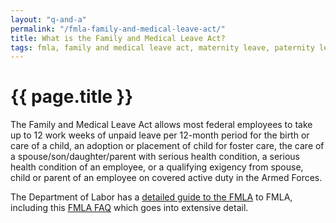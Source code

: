 ```yaml
---
layout: "q-and-a"
permalink: "/fmla-family-and-medical-leave-act/"
title: What is the Family and Medical Leave Act?
tags: fmla, family and medical leave act, maternity leave, paternity leave, parental leave, leave
---
```


# {{ page.title }}

The Family and Medical Leave Act allows most federal employees to take up to 12 work weeks of unpaid leave per 12-month period for the birth or care of a child, an adoption or placement of child for foster care, the care of a spouse/son/daughter/parent with serious health condition, a serious health condition of an employee, or a qualifying exigency from spouse, child or parent of an employee on covered active duty in the Armed Forces.

The Department of Labor has a [detailed guide to the FMLA](http://www.dol.gov/whd/fmla/) to FMLA, including this [FMLA FAQ](http://www.dol.gov/whd/fmla/fmla-faqs.htm) which goes into extensive detail.
